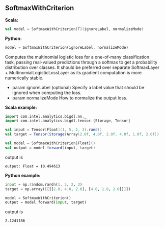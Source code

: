 ## SoftmaxWithCriterion ##

**Scala:**
```scala
val model = SoftmaxWithCriterion[T](ignoreLabel, normalizeMode)
```
**Python:**
```python
model = SoftmaxWithCriterion(ignoreLabel, normalizeMode)
```

Computes the multinomial logistic loss for a one-of-many classification task, passing real-valued predictions through a softmax to
get a probability distribution over classes. It should be preferred over separate SoftmaxLayer + MultinomialLogisticLossLayer as 
its gradient computation is more numerically stable.

- param ignoreLabel   (optional) Specify a label value that should be ignored when computing the loss.
- param normalizeMode How to normalize the output loss.

**Scala example:**
```scala
import com.intel.analytics.bigdl.nn._
import com.intel.analytics.bigdl.tensor.{Storage, Tensor}

val input = Tensor[Float](1, 5, 2, 3).rand()
val target = Tensor(Storage(Array(2.0f, 4.0f, 2.0f, 4.0f, 1.0f, 2.0f))).resize(1, 1, 2, 3)

val model = SoftmaxWithCriterion[Float]()
val output = model.forward(input, target)
```
output is
```
output: Float = 10.494613
```
**Python example:**
```python
input = np.random.randn(1, 5, 2, 3)
target = np.array([[[[2.0, 4.0, 2.0], [4.0, 1.0, 2.0]]]])

model = SoftmaxWithCriterion()
output = model.forward(input, target)
```
output is
```
2.1241186
```
